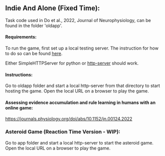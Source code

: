 ## Indie And Alone (Fixed Time): 
Task code used in Do et al., 2022, Journal of Neurophysiology, can be found in the folder 'oldapp'.

#### Requirements:
To run the game, first set up a local testing server. The instruction for how to do so can be found [here](https://developer.mozilla.org/en-US/docs/Learn/Common_questions/set_up_a_local_testing_server).

Either SimpleHTTPServer for python or [http-server](https://www.npmjs.com/package/http-server) should work.

#### Instructions:
Go to oldapp folder and start a local http-server from that directory to start hosting the game. Open the local URL on a browser to play the game.

#### Assessing evidence accumulation and rule learning in humans with an online game:
https://journals.physiology.org/doi/abs/10.1152/jn.00124.2022

### Asteroid Game (Reaction Time Version - WIP):
Go to app folder and start a local http-server to start the asteroid game. Open the local URL on a browser to play the game.


